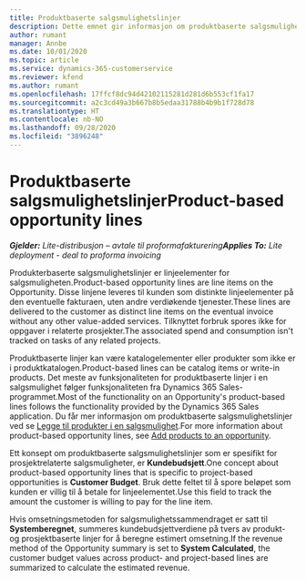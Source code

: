 ```yaml
---
title: Produktbaserte salgsmulighetslinjer
description: Dette emnet gir informasjon om produktbaserte salgsmulighetslinjeelementer i Project Operations.
author: rumant
manager: Annbe
ms.date: 10/01/2020
ms.topic: article
ms.service: dynamics-365-customerservice
ms.reviewer: kfend
ms.author: rumant
ms.openlocfilehash: 17ffcf8dc94d42102115281d281d6b553cf1fa17
ms.sourcegitcommit: a2c3cd49a3b667b8b5edaa31788b4b9b1f728d78
ms.translationtype: HT
ms.contentlocale: nb-NO
ms.lasthandoff: 09/28/2020
ms.locfileid: "3896248"
---
```

# <a name="product-based-opportunity-lines"></a><span data-ttu-id="fa929-103">Produktbaserte salgsmulighetslinjer</span><span class="sxs-lookup"><span data-stu-id="fa929-103">Product-based opportunity lines</span></span>

<span data-ttu-id="fa929-104">_**Gjelder:** Lite-distribusjon – avtale til proformafakturering_</span><span class="sxs-lookup"><span data-stu-id="fa929-104">_**Applies To:** Lite deployment - deal to proforma invoicing_</span></span>

<span data-ttu-id="fa929-105">Produkterbaserte salgsmulighetslinjer er linjeelementer for salgsmuligheten.</span><span class="sxs-lookup"><span data-stu-id="fa929-105">Product-based opportunity lines are line items on the Opportunity.</span></span> <span data-ttu-id="fa929-106">Disse linjene leveres til kunden som distinkte linjeelementer på den eventuelle fakturaen, uten andre verdiøkende tjenester.</span><span class="sxs-lookup"><span data-stu-id="fa929-106">These lines are delivered to the customer as distinct line items on the eventual invoice without any other value-added services.</span></span> <span data-ttu-id="fa929-107">Tilknyttet forbruk spores ikke for oppgaver i relaterte prosjekter.</span><span class="sxs-lookup"><span data-stu-id="fa929-107">The associated spend and consumption isn't tracked on tasks of any related projects.</span></span>

<span data-ttu-id="fa929-108">Produktbaserte linjer kan være katalogelementer eller produkter som ikke er i produktkatalogen.</span><span class="sxs-lookup"><span data-stu-id="fa929-108">Product-based lines can be catalog items or write-in products.</span></span> <span data-ttu-id="fa929-109">Det meste av funksjonaliteten for produktbaserte linjer i en salgsmulighet følger funksjonaliteten fra Dynamics 365 Sales-programmet.</span><span class="sxs-lookup"><span data-stu-id="fa929-109">Most of the functionality on an Opportunity's product-based lines follows the functionality provided by the Dynamics 365 Sales application.</span></span> <span data-ttu-id="fa929-110">Du får mer informasjon om produktbaserte salgsmulighetslinjer ved se [Legge til produkter i en salgsmulighet](https://docs.microsoft.com/dynamics365/sales-enterprise/add-products-opportunity).</span><span class="sxs-lookup"><span data-stu-id="fa929-110">For more information about product-based opportunity lines, see [Add products to an opportunity](https://docs.microsoft.com/dynamics365/sales-enterprise/add-products-opportunity).</span></span>

<span data-ttu-id="fa929-111">Ett konsept om produktbaserte salgsmulighetslinjer som er spesifikt for prosjektrelaterte salgsmuligheter, er **Kundebudsjett**.</span><span class="sxs-lookup"><span data-stu-id="fa929-111">One concept about product-based opportunity lines that is specific to project-based opportunities is **Customer Budget**.</span></span> <span data-ttu-id="fa929-112">Bruk dette feltet til å spore beløpet som kunden er villig til å betale for linjeelementet.</span><span class="sxs-lookup"><span data-stu-id="fa929-112">Use this field to track the amount the customer is willing to pay for the line item.</span></span>

<span data-ttu-id="fa929-113">Hvis omsetningsmetoden for salgsmulighetssammendraget er satt til **Systemberegnet**, summeres kundebudsjettverdiene på tvers av produkt- og prosjektbaserte linjer for å beregne estimert omsetning.</span><span class="sxs-lookup"><span data-stu-id="fa929-113">If the revenue method of the Opportunity summary is set to **System Calculated**, the customer budget values across product- and project-based lines are summarized to calculate the estimated revenue.</span></span>
